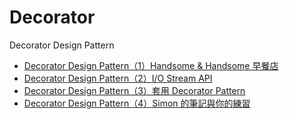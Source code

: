 # Decorator

Decorator Design Pattern

* [Decorator Design Pattern（1）Handsome & Handsome 早餐店](http://www.codedata.com.tw/java/decorator-01/)
* [Decorator Design Pattern（2）I/O Stream API](http://www.codedata.com.tw/java/decorator-02/)
* [Decorator Design Pattern（3）套用 Decorator Pattern](http://www.codedata.com.tw/java/decorator-03/)
* [Decorator Design Pattern（4）Simon 的筆記與你的練習](http://www.codedata.com.tw/java/decorator-04/)

